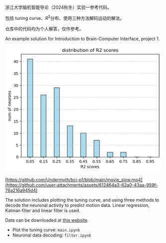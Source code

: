 浙江大学脑机智能导论（2024秋冬）实验一参考代码。

包括 tuning curve、$R^2$分布、使用三种方法解码运动的解法。

仓库中的代码均为个人解答，仅作参考。

An example solution for Introduction to Brain-Computer Interface, project 1.
<center>
  <img src="https://github.com/Undermyth/bci-p1/blob/main/pics/r2.png"> 
</center>

[https://github.com/Undermyth/bci-p1/blob/main/movie_slow.mp4](https://github.com/user-attachments/assets/612464a3-62a0-43aa-959f-76a216a945d4)

The solution includes plotting the tuning curve, and using three methods to decode the neuronal activity to predict motion data. Linear regression, Kalman filter and linear filter is used.

Data can be downloaded at [this website](https://zenodo.org/records/3854034).

- Plot the tuning curve: `main.ipynb`
- Neuronal data decoding: `filter.ipynb`
